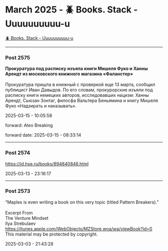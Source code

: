 # March 2025 - 🪲 Books. Stack - Uuuuuuuuuu-u

[🪲 Books. Stack - Uuuuuuuuuu-u](../../)



---

### Post 2575




<b>Прокуратура под расписку изъяла книги Мишеля Фуко и Ханны Арендт из московского книжного магазина «Фаланстер»</b><br /><br />Прокуратура пришла в книжный с проверкой еще 13 марта, сообщил  публицист Иван Давыдов.  По его словам, прокурорские изъяли под расписку книги немецких авторов, исследовавших нацизм: Ханны Арендт, Сьюзан Зонтаг, филосфа Вальтера Беньямина и книгу Мишеля Фуко «Надзирать и наказывать».


2025-03-15 - 10:05:58



 
forward: Ateo Breaking 

forward date: 2025-03-15 - 08:33:14




---

### Post 2574




<a href="https://id.hse.ru/books/894840846.html">https://id.hse.ru/books/894840846.html</a>


2025-03-13 - 23:16:17







---

### Post 2573




“Maples is even writing a book on this very topic (titled Pattern Breakers).”<br /><br />Excerpt From<br />The Venture Mindset<br />Ilya Strebulaev<br /><a href="https://itunes.apple.com/WebObjects/MZStore.woa/wa/viewBook?id=0">https://itunes.apple.com/WebObjects/MZStore.woa/wa/viewBook?id=0</a><br />This material may be protected by copyright.


2025-03-03 - 21:43:28





